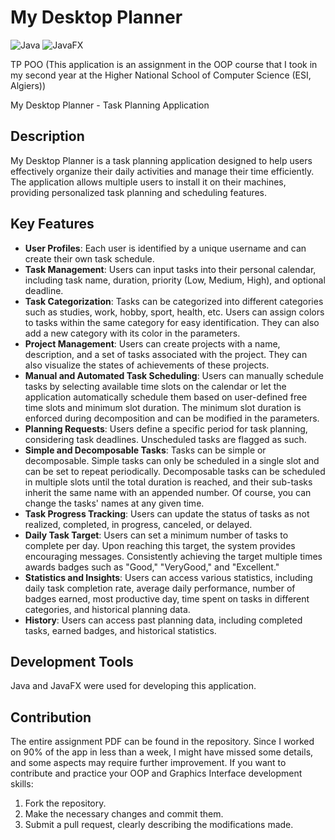 # My Desktop Planner

![Java](https://img.shields.io/badge/Java-Programming%20Language-orange)
![JavaFX](https://img.shields.io/badge/JavaFX-GUI%20Library-green)

TP POO (This application is an assignment in the OOP course that I took in my second year at the Higher National School of Computer Science (ESI, Algiers))

My Desktop Planner - Task Planning Application

## Description
My Desktop Planner is a task planning application designed to help users effectively organize their daily activities and manage their time efficiently. The application allows multiple users to install it on their machines, providing personalized task planning and scheduling features.

## Key Features

- **User Profiles**: Each user is identified by a unique username and can create their own task schedule.
- **Task Management**: Users can input tasks into their personal calendar, including task name, duration, priority (Low, Medium, High), and optional deadline.
- **Task Categorization**: Tasks can be categorized into different categories such as studies, work, hobby, sport, health, etc. Users can assign colors to tasks within the same category for easy identification. They can also add a new category with its color in the parameters.
- **Project Management**: Users can create projects with a name, description, and a set of tasks associated with the project. They can also visualize the states of achievements of these projects.
- **Manual and Automated Task Scheduling**: Users can manually schedule tasks by selecting available time slots on the calendar or let the application automatically schedule them based on user-defined free time slots and minimum slot duration. The minimum slot duration is enforced during decomposition and can be modified in the parameters.
- **Planning Requests**: Users define a specific period for task planning, considering task deadlines. Unscheduled tasks are flagged as such.
- **Simple and Decomposable Tasks**: Tasks can be simple or decomposable. Simple tasks can only be scheduled in a single slot and can be set to repeat periodically. Decomposable tasks can be scheduled in multiple slots until the total duration is reached, and their sub-tasks inherit the same name with an appended number. Of course, you can change the tasks' names at any given time.
- **Task Progress Tracking**: Users can update the status of tasks as not realized, completed, in progress, canceled, or delayed.
- **Daily Task Target**: Users can set a minimum number of tasks to complete per day. Upon reaching this target, the system provides encouraging messages. Consistently achieving the target multiple times awards badges such as "Good," "VeryGood," and "Excellent."
- **Statistics and Insights**: Users can access various statistics, including daily task completion rate, average daily performance, number of badges earned, most productive day, time spent on tasks in different categories, and historical planning data.
- **History**: Users can access past planning data, including completed tasks, earned badges, and historical statistics.

## Development Tools
Java and JavaFX were used for developing this application.

## Contribution
The entire assignment PDF can be found in the repository. Since I worked on 90% of the app in less than a week, I might have missed some details, and some aspects may require further improvement. If you want to contribute and practice your OOP and Graphics Interface development skills:

1. Fork the repository.
2. Make the necessary changes and commit them.
3. Submit a pull request, clearly describing the modifications made.
